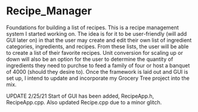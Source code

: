 # Recipe_Manager
Foundations for building a list of recipes.
This is a recipe management system I started working on.  The idea is for it to be user-friendly (will add GUI later on) in that the user may create and edit their own list of ingredient categories, ingredients, and recipes.
From these lists, the user will be able to create a list of their favorite recipes.
Unit conversion for scaling up or down will also be an option for the user to determine the quantity of ingredients they need to purchse to feed a family of four or host a banquet of 4000 (should they desire to).
Once the framework is laid out and GUI is set up, I intend to update and incorporate my Grocery Tree project into the mix.

UPDATE 2/25/21
Start of GUI has been added, RecipeApp.h, RecipeApp.cpp. Also updated Recipe.cpp due to a minor glitch.
